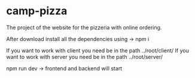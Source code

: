 # camp-pizza

The project of the website for the pizzeria with online ordering.

After download install all the dependencies using -> npm i

If you want to work with client you need be in the path ../root/client/
If you want to work with server you need be in the path ../root/server/

npm run dev -> frontend and backend will start